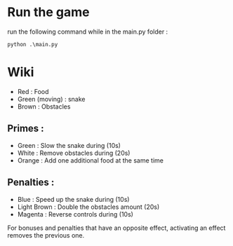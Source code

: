 # Run the game
run the following command while in the main.py folder :
```
python .\main.py
```

# Wiki
- Red : Food
- Green (moving) : snake
- Brown : Obstacles

## Primes :
- Green : Slow the snake during (10s)
- White : Remove obstacles during (20s)
- Orange : Add one additional food at the same time

## Penalties :
- Blue : Speed up the snake during (10s)
- Light Brown : Double the obstacles amount (20s)
- Magenta : Reverse controls during (10s)

For bonuses and penalties that have an opposite effect, activating an effect removes the previous one.
